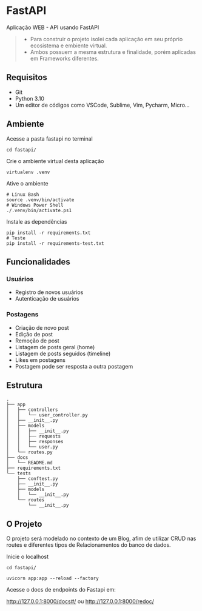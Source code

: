 # FastAPI

Aplicação WEB - API usando FastAPI

> - Para construir o projeto isolei cada aplicação em seu próprio ecosistema e embiente virtual. 
> - Ambos possuem a mesma estrutura e finalidade, porém aplicadas em Frameworks diferentes.
    

## Requisitos

- Git
- Python 3.10
- Um editor de códigos como VSCode, Sublime, Vim, Pycharm, Micro...


## Ambiente

Acesse a pasta fastapi no terminal

```console
cd fastapi/
```

Crie o ambiente virtual desta aplicação

```console
virtualenv .venv
```

Ative o ambiente 

```console
# Linux Bash
source .venv/bin/activate
# Windows Power Shell
./.venv/bin/activate.ps1
```

Instale as dependências

```console
pip install -r requirements.txt
# Teste
pip install -r requirements-test.txt
```


## Funcionalidades

### Usuários

- Registro de novos usuários
- Autenticação de usuários

### Postagens

- Criação de novo post
- Edição de post
- Remoção de post
- Listagem de posts geral (home)
- Listagem de posts seguidos (timeline)
- Likes em postagens
- Postagem pode ser resposta a outra postagem

## Estrutura

```console
.
├── app
│   ├── controllers
│   │   └── user_controller.py
│   ├── __init__.py
│   ├── models
│   │   ├── __init__.py
│   │   ├── requests
│   │   ├── responses
│   │   └── user.py
│   └── routes.py
├── docs
│   └── README.md
├── requirements.txt
└── tests
    ├── conftest.py
    ├── __init__.py
    ├── models
    │   └── __init__.py
    └── routes
        └── __init__.py
```


## O Projeto

O projeto será modelado no contexto de um Blog, afim de utilizar CRUD nas routes e diferentes tipos de Relacionamentos do banco de dados.

Inicie o localhost

```console
cd fastapi/
```

```console
uvicorn app:app --reload --factory
```

Acesse o docs de endpoints do Fastapi em:

http://127.0.0.1:8000/docs#/ ou http://127.0.0.1:8000/redoc/

